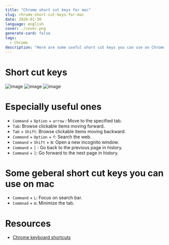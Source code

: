 ```yaml
---
title: "Chrome short cut keys for mac"
slug: chrome-short-cut-keys-for-mac
date: 2020-01-30
language: english
cover: ./cover.png
generate-card: false
tags:
  - Chrome
description: "Here are some useful short cut keys you can use on Chrome."
---
```

# Short cut keys
![image](https://user-images.githubusercontent.com/32632542/73416303-d56b0d80-4357-11ea-96d2-83803ae46090.png)
![image](https://user-images.githubusercontent.com/32632542/73416347-f6336300-4357-11ea-949f-b8680a4ff6f4.png)
![image](https://user-images.githubusercontent.com/32632542/73416351-fb90ad80-4357-11ea-9b50-41eef6fcd9fd.png)

# Especially useful ones
- `Command` + `Option` + `arrow` : Move to the specified tab.
- `Tab`: Browse clickable items moving forward.
- `Tab` + `Shift`: Browse clickable items moving backward.
- `Commond` + `Option` + `f`: Search the web.
- `Command` + `Shift` + `N`: Open a new incognito window.
- `Command` + `[` : Go back to the previous page in history.
- `Command` + `]`: Go forward to the next page in history.

# Some geberal short cut keys you can use on mac
- `Command` + `L`: Focus on search bar.
- `Commnad` + `m`: Minimize the tab.

# Resources 
- [Chrome keyboard shortcuts](https://support.google.com/chrome/answer/157179?hl=en)

